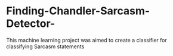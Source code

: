 # Finding-Chandler-Sarcasm-Detector-
This machine learning project was aimed to create a classifier for classifying Sarcasm statements
